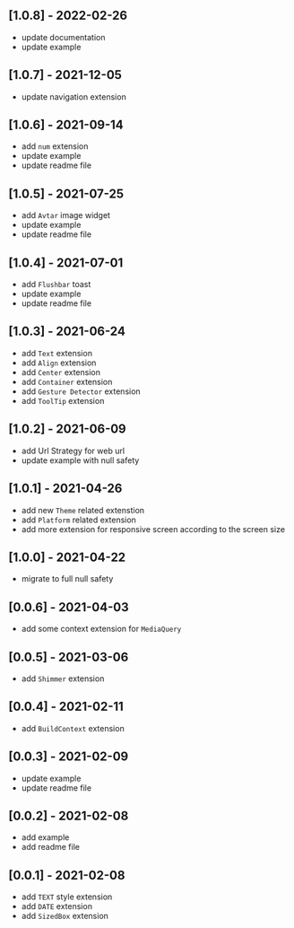 ## [1.0.8] - 2022-02-26
* update documentation
* update example
  
## [1.0.7] - 2021-12-05
* update navigation extension

## [1.0.6] - 2021-09-14
* add `num` extension
* update example
* update readme file

## [1.0.5] - 2021-07-25
* add `Avtar` image widget
* update example
* update readme file

## [1.0.4] - 2021-07-01
* add `Flushbar` toast
* update example
* update readme file

## [1.0.3] - 2021-06-24
* add `Text` extension
* add `Align` extension
* add `Center` extension
* add `Container` extension
* add `Gesture Detector` extension
* add `ToolTip` extension

## [1.0.2] - 2021-06-09
* add Url Strategy for web url
* update example with null safety

## [1.0.1] - 2021-04-26
* add new `Theme` related extenstion
* add `Platform` related extension
* add more extension for responsive screen according to the screen size

## [1.0.0] - 2021-04-22
* migrate to full null safety

## [0.0.6] - 2021-04-03
* add some context extension for `MediaQuery`

## [0.0.5] - 2021-03-06
* add `Shimmer` extension

## [0.0.4] - 2021-02-11
* add `BuildContext` extension

## [0.0.3] - 2021-02-09
* update example
* update readme file

## [0.0.2] - 2021-02-08
* add example
* add readme file

## [0.0.1] - 2021-02-08
* add `TEXT` style extension
* add `DATE` extension
* add `SizedBox` extension

